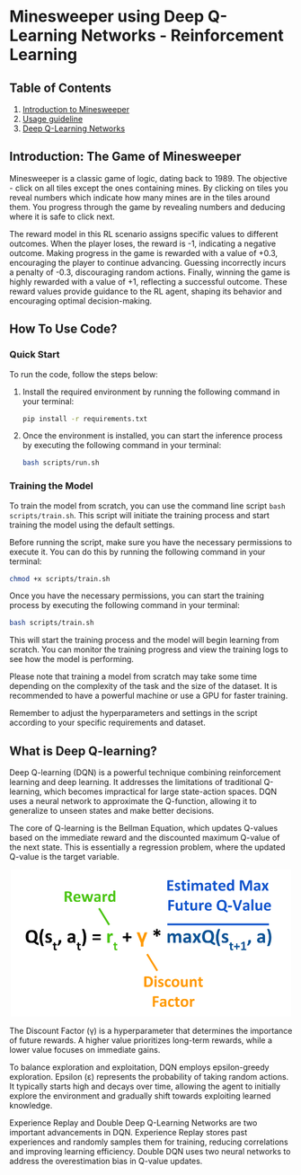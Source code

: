 # Minesweeper using Deep Q-Learning Networks - Reinforcement Learning

## Table of Contents
1. [Introduction to Minesweeper](#intro)
2. [Usage guideline](#guideline)
2. [Deep Q-Learning Networks](#DQN)
<!-- 
<video width="320" height="320" controls>
  <source src="assets/Demo.webm" type="video/mp4">
</video> -->


## Introduction: The Game of Minesweeper <a name='intro'></a>

Minesweeper is a classic game of logic, dating back to 1989. The objective - click on all tiles except the ones containing mines. By clicking on tiles you reveal numbers which indicate how many mines are in the tiles around them. You progress through the game by revealing numbers and deducing where it is safe to click next.

The reward model in this RL scenario assigns specific values to different outcomes. When the player loses, the reward is -1, indicating a negative outcome. Making progress in the game is rewarded with a value of +0.3, encouraging the player to continue advancing. Guessing incorrectly incurs a penalty of -0.3, discouraging random actions. Finally, winning the game is highly rewarded with a value of +1, reflecting a successful outcome. These reward values provide guidance to the RL agent, shaping its behavior and encouraging optimal decision-making.


## How To Use Code? <a name='guideline'></a>

### Quick Start

To run the code, follow the steps below:

1. Install the required environment by running the following command in your terminal:
    ``` bash
    pip install -r requirements.txt
    ```

2. Once the environment is installed, you can start the inference process by executing the following command in your terminal:
    ``` bash
    bash scripts/run.sh
    ```

### Training the Model

To train the model from scratch, you can use the command line script `bash scripts/train.sh`. This script will initiate the training process and start training the model using the default settings.

Before running the script, make sure you have the necessary permissions to execute it. You can do this by running the following command in your terminal:

```bash
chmod +x scripts/train.sh
```

Once you have the necessary permissions, you can start the training process by executing the following command in your terminal:

```bash
bash scripts/train.sh
```

This will start the training process and the model will begin learning from scratch. You can monitor the training progress and view the training logs to see how the model is performing.

Please note that training a model from scratch may take some time depending on the complexity of the task and the size of the dataset. It is recommended to have a powerful machine or use a GPU for faster training.

Remember to adjust the hyperparameters and settings in the script according to your specific requirements and dataset.


## What is Deep Q-learning? <a name='DQN'></a>


Deep Q-learning (DQN) is a powerful technique combining reinforcement learning and deep learning. It addresses the limitations of traditional Q-learning, which becomes impractical for large state-action spaces. DQN uses a neural network to approximate the Q-function, allowing it to generalize to unseen states and make better decisions.

The core of Q-learning is the Bellman Equation, which updates Q-values based on the immediate reward and the discounted maximum Q-value of the next state. This is essentially a regression problem, where the updated Q-value is the target variable.

<p align='center'>
  <img src='assets/figures/q_function.png' width='500'/>
</p>

The Discount Factor (γ) is a hyperparameter that determines the importance of future rewards. A higher value prioritizes long-term rewards, while a lower value focuses on immediate gains.

To balance exploration and exploitation, DQN employs epsilon-greedy exploration. Epsilon (ε) represents the probability of taking random actions. It typically starts high and decays over time, allowing the agent to initially explore the environment and gradually shift towards exploiting learned knowledge.

Experience Replay and Double Deep Q-Learning Networks are two important advancements in DQN. Experience Replay stores past experiences and randomly samples them for training, reducing correlations and improving learning efficiency. Double DQN uses two neural networks to address the overestimation bias in Q-value updates.



